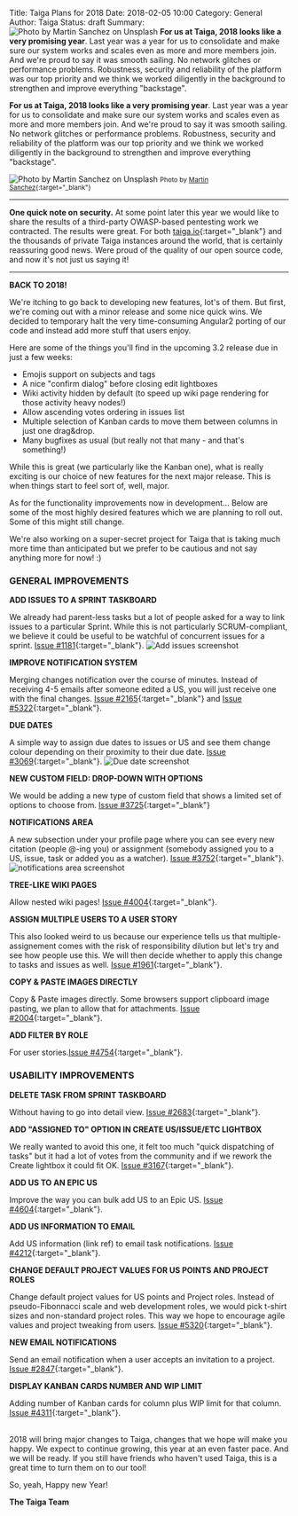 Title: Taiga Plans for 2018
Date: 2018-02-05 10:00
Category: General
Author: Taiga
Status: draft
Summary: ![Photo by Martin Sanchez on Unsplash]({filename}/images/2018-02-05_taiga_plans_2018/martin-sanchez-396165.jpg "Photo by Martin Sanchez on Unsplash") **For us at Taiga, 2018 looks like a very promising year**. Last year was a year for us to consolidate and make sure our system works and scales even as more and more members join. And we're proud to say it was smooth sailing. No network glitches or performance problems. Robustness, security and reliability of the platform was our top priority and we think we worked diligently in the background to strengthen and improve everything "backstage".

**For us at Taiga, 2018 looks like a very promising year**. Last year was a year for us to consolidate and make sure our system works and scales even as more and more members join. And we're proud to say it was smooth sailing. No network glitches or performance problems. Robustness, security and reliability of the platform was our top priority and we think we worked diligently in the background to strengthen and improve everything "backstage".

![Photo by Martin Sanchez on Unsplash]({filename}/images/2018-02-05_taiga_plans_2018/martin-sanchez-396165.jpg "Photo by Martin Sanchez on Unsplash")
<small>Photo by [Martin Sanchez](https://unsplash.com/photos/MD6E2Sv__iA?utm_source=unsplash&utm_medium=referral&utm_content=creditCopyText){:target="_blank"}</small>

--------------------------------------------------------------------------

**One quick note on security.** At some point later this year we would like to share the results of a third-party OWASP-based pentesting work we contracted. The results were great. For both [taiga.io](http://taiga.io/){:target="_blank"} and the thousands of private Taiga instances around the world, that is certainly reassuring good news. Were proud of the quality of our open source code, and now it's not just us saying it!

--------------------------------------------------------------------------

**BACK TO 2018!**

We're itching to go back to developing new features, lot's of them. But first, we're coming out with a minor release and  some nice quick wins. We decided to temporary halt the very time-consuming Angular2 porting of our code and instead add more stuff that users enjoy.

Here are some of the things you'll find in the upcoming 3.2 release due in just a few weeks:

 * Emojis support on subjects and tags
 * A nice "confirm dialog" before closing edit lightboxes
 * Wiki activity  hidden by default (to speed up wiki page rendering for those activity heavy nodes!)
 * Allow ascending votes ordering  in issues list
 * Multiple selection of Kanban cards to move  them between columns in just one drag&drop.
 * Many bugfixes as usual (but really not that many - and that's something!)

While this is great (we particularly like the Kanban one), what is really exciting is our choice of new features for the next major release. This is when things start to feel sort of, well, major.

As for the functionality improvements now in development... Below are some of the most highly desired features which we are planning to roll out. Some of this might still change.

We're also working on a super-secret project for Taiga that is taking much more time than anticipated but we prefer to be cautious and not say anything more for now! :)

### GENERAL IMPROVEMENTS

**ADD ISSUES TO A SPRINT TASKBOARD**

We already had parent-less tasks but a lot of people asked for a way to link issues to a particular Sprint. While this is not particularly SCRUM-compliant, we believe it could be useful to be watchful of concurrent issues for a sprint. [Issue #1181](https://tree.taiga.io/project/taiga/issue/1181){:target="_blank"}.
![Add issues screenshot]({filename}/images/2018-02-05_taiga_plans_2018/image1.png "Add issues screenshot")

**IMPROVE NOTIFICATION SYSTEM**

Merging changes notification over the course of minutes. Instead of receiving 4-5 emails after someone edited a US, you will just receive one with the final changes. [Issue #2165](https://tree.taiga.io/project/taiga/issue/2165){:target="_blank"} and [Issue #5322](https://tree.taiga.io/project/taiga/issue/5322){:target="_blank"}.

**DUE DATES**

A simple way to assign due dates to issues or US and see them change colour depending on their proximity to their due date. [Issue #3069](https://tree.taiga.io/project/taiga/issue/3069){:target="_blank"}.
![Due date screenshot]({filename}/images/2018-02-05_taiga_plans_2018/image2.png "Due date screenshot")

**NEW CUSTOM FIELD: DROP-DOWN WITH OPTIONS**

We would be adding a new type of custom field that shows a limited set of options to choose from.
[Issue #3725](https://tree.taiga.io/project/taiga/issue/3725){:target="_blank"}

**NOTIFICATIONS AREA**

A new subsection under your profile page where you can see every new citation (people @-ing you) or assignment (somebody assigned you to a US, issue, task or added you as a watcher). [Issue #3752](https://tree.taiga.io/project/taiga/issue/3752){:target="_blank"}.
![notifications area screenshot]({filename}/images/2018-02-05_taiga_plans_2018/image3.png "notifications area screenshot")

**TREE-LIKE WIKI PAGES**

Allow nested wiki pages! [Issue #4004](https://tree.taiga.io/project/taiga/issue/4004){:target="_blank"}.

**ASSIGN MULTIPLE USERS TO A USER STORY**

This also looked weird to us because our experience tells us that multiple-assignement comes with the risk of responsibility dilution but let's try and see how people use this. We will then decide whether to apply this change to tasks and issues as well. [Issue #1961](https://tree.taiga.io/project/taiga/issue/1961){:target="_blank"}.

**COPY & PASTE IMAGES DIRECTLY**

Copy & Paste images directly. Some browsers support clipboard image pasting, we plan to allow that for attachments.
[Issue #2004](https://tree.taiga.io/project/taiga/issue/2004){:target="_blank"}.

**ADD FILTER BY ROLE**

For user stories.[Issue #4754](https://tree.taiga.io/project/taiga/issue/4754){:target="_blank"}.

### USABILITY IMPROVEMENTS

**DELETE TASK FROM SPRINT TASKBOARD**

Without having to go into detail view. [Issue #2683](https://tree.taiga.io/project/taiga/issue/2683){:target="_blank"}.

**ADD "ASSIGNED TO" OPTION IN CREATE US/ISSUE/ETC LIGHTBOX**

We really wanted to avoid this one, it felt too much "quick dispatching of tasks" but it had a lot of votes from the community and if we rework the Create lightbox it could fit OK. [Issue #3167](https://tree.taiga.io/project/taiga/issue/3167){:target="_blank"}.

**ADD US TO AN EPIC US**

Improve the way you can bulk add US to an Epic US. [Issue #4604](https://tree.taiga.io/project/taiga/issue/4604){:target="_blank"}.

**ADD US INFORMATION TO EMAIL**

Add US information (link ref) to email task notifications. [Issue #4212](https://tree.taiga.io/project/taiga/issue/4212){:target="_blank"}.

**CHANGE DEFAULT PROJECT VALUES FOR US POINTS AND PROJECT ROLES**

Change default project values for US points and Project roles. Instead of pseudo-Fibonnacci scale and web development roles, we would pick t-shirt sizes and non-standard project roles. This way we hope to encourage agile values and project tweaking from users. [Issue #5320](https://tree.taiga.io/project/taiga/issue/5320){:target="_blank"}.

**NEW EMAIL NOTIFICATIONS**

Send an email notification when a user accepts an invitation to a project. [Issue #2847](https://tree.taiga.io/project/taiga/issue/2847){:target="_blank"}.

**DISPLAY KANBAN CARDS NUMBER AND WIP LIMIT**

Adding number of Kanban cards for column plus WIP limit for that column. [Issue #4311](https://tree.taiga.io/project/taiga/issue/4311){:target="_blank"}.

<br />
2018 will bring major changes to Taiga, changes that we hope will make you happy. We expect to continue growing, this year at an even faster pace. And we will be ready. If you still have friends who haven't used Taiga, this is a great time to turn them on to our tool!

So, yeah, Happy new Year!

**The Taiga Team**
